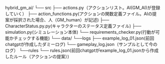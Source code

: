 hybrid_gm_ai/
└── src
    ├── actions.py（アクションリスト。AI(GM_AI)が登録していく）
    ├── action_functions.py(アクションの関数定義ファイル。AIの提案が採択された場合、人（GM_human）が記述)
    ├── CharacterStatus.py.py(キャラクターのステータス定義ファイル)
    ├── simulation.py(シミュレーション本体)
    └── requirements_checker.py(行動が可能かチェックする機能)
└── data/
    └──logs
        ├── example_log_01.json(前回chatgptが作成したダミーログ)
        └── gameplay_log.json（サンプルとして今のログ）
    └──rules
        └── rules.json(前回chatgptがexample_log_01.jsonから作成したルール（アクションの提案）)
